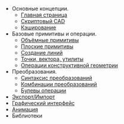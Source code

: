 * Основные концепции.
	* [Главная страница](index.html)
	* [Скриптовый CAD](scriptcad.html)
	* [Кэширование](caching.html)
* Базовые примитивы и операции.
    * [Объёмные примитивы](prim3d.html)  
    * [Плоские примитивы](prim2d.html)  
    * [Создание линий](prim1d.html)  
    * [Точки, вектора, утилиты](prim0d.html)
    * [Операции конструктивной геометрии](ops3d.html)  
* Преобразования.
	* [Синтаксис преобразований](trans0.html)  
	* [Комбинации преобразований](trans1.html)  
	* [Булевы операции](bool.html)
* [Экспорт/Импорт](expimp.html)
* [Графический интерфейс](gui.html)
* [Анимация](animate.html)
* Библиотеки